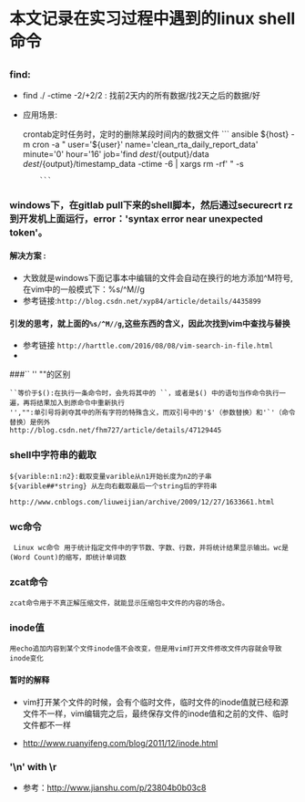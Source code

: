 # 本文记录在实习过程中遇到的linux shell命令

## 
  
### find:
 
* find ./ -ctime -2/+2/2 : 找前2天内的所有数据/找2天之后的数据/好

* 应用场景:
    
    crontab定时任务时，定时的删除某段时间内的数据文件
          ```
          ansible ${host} -m cron -a "
          user='${user}'
          name='clean_rta_daily_report_data'
          minute='0'
          hour='16'
          job='find ${dest}/${output}/data ${dest}/${output}/timestamp_data -ctime -6 | xargs rm -rf'
          " -s
              
          ```
          
          
          
###  windows下，在gitlab pull下来的shell脚本，然后通过securecrt rz到开发机上面运行，error：'syntax error near unexpected token'。       
  
#### 解决方案 :

* 大致就是windows下面记事本中编辑的文件会自动在换行的地方添加^M符号,在vim中的一般模式下：%s/^M//g
* 参考链接:`http://blog.csdn.net/xyp84/article/details/4435899`
  
#### 引发的思考，就上面的`%s/^M//g`,这些东西的含义，因此次找到vim中查找与替换
   * 参考链接 `http://harttle.com/2016/08/08/vim-search-in-file.html`
   *
     
 
###`` '' ""的区别

    ``等价于$():在执行一条命令时，会先将其中的 ``，或者是$() 中的语句当作命令执行一遍，再将结果加入到原命令中重新执行
    '',"":单引号将剥夺其中的所有字符的特殊含义，而双引号中的'$'（参数替换）和'`'（命令替换）是例外
    http://blog.csdn.net/fhm727/article/details/47129445
 
 
 
### shell中字符串的截取

    ${varible:n1:n2}:截取变量varible从n1开始长度为n2的子串
    ${varible##*string} 从左向右截取最后一个string后的字符串
    
    http://www.cnblogs.com/liuweijian/archive/2009/12/27/1633661.html
  
  
### wc命令

     Linux wc命令 用于统计指定文件中的字节数、字数、行数，并将统计结果显示输出。wc是(Word Count)的缩写，即统计单词数
 
 
### zcat命令

    zcat命令用于不真正解压缩文件，就能显示压缩包中文件的内容的场合。
     
     
### inode值
    
    用echo追加内容到某个文件inode值不会改变，但是用vim打开文件修改文件内容就会导致inode变化
#### 暂时的解释
  * vim打开某个文件的时候，会有个临时文件，临时文件的inode值就已经和源文件不一样，vim编辑完之后，最终保存文件的inode值和之前的文件、临时文件都不一样
  
  * <http://www.ruanyifeng.com/blog/2011/12/inode.html>
  
  
### '\n' with \r

* 参考：<http://www.jianshu.com/p/23804b0b03c8>